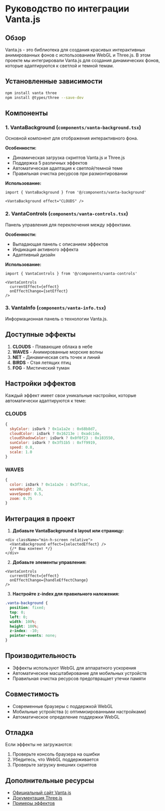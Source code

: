 # Руководство по интеграции Vanta.js

## Обзор

Vanta.js - это библиотека для создания красивых интерактивных анимированных фонов с использованием WebGL и Three.js. В этом проекте мы интегрировали Vanta.js для создания динамических фонов, которые адаптируются к светлой и темной темам.

## Установленные зависимости

```bash
npm install vanta three
npm install @types/three --save-dev
```

## Компоненты

### 1. VantaBackground (`components/vanta-background.tsx`)

Основной компонент для отображения интерактивного фона.

**Особенности:**
- Динамическая загрузка скриптов Vanta.js и Three.js
- Поддержка 5 различных эффектов
- Автоматическая адаптация к светлой/темной теме
- Правильная очистка ресурсов при размонтировании

**Использование:**
```tsx
import { VantaBackground } from '@/components/vanta-background'

<VantaBackground effect="CLOUDS" />
```

### 2. VantaControls (`components/vanta-controls.tsx`)

Панель управления для переключения между эффектами.

**Особенности:**
- Выпадающая панель с описанием эффектов
- Индикация активного эффекта
- Адаптивный дизайн

**Использование:**
```tsx
import { VantaControls } from '@/components/vanta-controls'

<VantaControls 
  currentEffect={effect}
  onEffectChange={setEffect}
/>
```

### 3. VantaInfo (`components/vanta-info.tsx`)

Информационная панель о технологии Vanta.js.

## Доступные эффекты

1. **CLOUDS** - Плавающие облака в небе
2. **WAVES** - Анимированные морские волны
3. **NET** - Динамическая сеть точек и линий
4. **BIRDS** - Стая летящих птиц
5. **FOG** - Мистический туман

## Настройки эффектов

Каждый эффект имеет свои уникальные настройки, которые автоматически адаптируются к теме:

### CLOUDS
```javascript
{
  skyColor: isDark ? 0x1a1a2e : 0x68b8d7,
  cloudColor: isDark ? 0x16213e : 0xadc1de,
  cloudShadowColor: isDark ? 0x0f0f23 : 0x183550,
  sunColor: isDark ? 0x3f51b5 : 0xff9919,
  speed: 0.8,
  scale: 1.0
}
```

### WAVES
```javascript
{
  color: isDark ? 0x1a1a2e : 0x3f7cac,
  waveHeight: 20,
  waveSpeed: 0.5,
  zoom: 0.75
}
```

## Интеграция в проект

1. **Добавьте VantaBackground в layout или страницу:**
```tsx
<div className="min-h-screen relative">
  <VantaBackground effect={selectedEffect} />
  {/* Ваш контент */}
</div>
```

2. **Добавьте элементы управления:**
```tsx
<VantaControls 
  currentEffect={effect}
  onEffectChange={handleEffectChange}
/>
```

3. **Настройте z-index для правильного наложения:**
```css
.vanta-background {
  position: fixed;
  top: 0;
  left: 0;
  width: 100%;
  height: 100%;
  z-index: -10;
  pointer-events: none;
}
```

## Производительность

- Эффекты используют WebGL для аппаратного ускорения
- Автоматическое масштабирование для мобильных устройств
- Правильная очистка ресурсов предотвращает утечки памяти

## Совместимость

- Современные браузеры с поддержкой WebGL
- Мобильные устройства (с оптимизированными настройками)
- Автоматическое определение поддержки WebGL

## Отладка

Если эффекты не загружаются:
1. Проверьте консоль браузера на ошибки
2. Убедитесь, что WebGL поддерживается
3. Проверьте загрузку внешних скриптов

## Дополнительные ресурсы

- [Официальный сайт Vanta.js](https://www.vantajs.com/)
- [Документация Three.js](https://threejs.org/docs/)
- [Примеры эффектов](https://www.vantajs.com/?effect=clouds)
